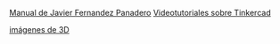 [Manual de Javier Fernandez Panadero](https://lacienciaparatodos.wordpress.com/2017/10/08/impresion-3d-para-profesores-y-principiantes/)
[Videotutoriales sobre Tinkercad](https://lacienciaparatodos.wordpress.com/2020/01/21/videotutoriales-de-tinkercad/)

[imágenes de 3D](https://commons.wikimedia.org/wiki/Category:3D_printing_calibration_(image_set))
